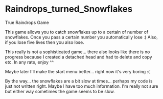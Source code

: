 Raindrops_turned_Snowflakes
===========================

True Raindrops Game

This game allows you to catch snowflakes up to a certain of number of snowflakes. Once you pass a certain number you automatically lose :)
Also, if you lose five lives then you also lose. 

This really is not a sophisticated game... there also looks like there is no progress because I created a detached head and had to delete and copy etc.
In any rate, enjoy ^^

Maybe later I'll make the start menu better... right now it's very boring :(

By the way... the snowflakes are a bit slow at times... perhaps my code is just not written right. Maybe I have too much information. I'm really not sure but either way sometimes the game seems to be slow. 

